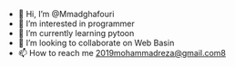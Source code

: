 - 👋 Hi, I’m @Mmadghafouri
- 👀 I’m interested in programmer
- 🌱 I’m currently learning pytoon
- 💞️ I’m looking to collaborate on Web Basin
- 📫 How to reach me 2019mohammadreza@gmail.com8

<!---
Mmadghafouri/Mmadghafouri is a ✨ special ✨ repository because its `README.md` (this file) appears on your GitHub profile.
You can click the Preview link to take a look at your changes.
--->
